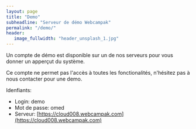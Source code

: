 ```yaml
---
layout: page
title: "Demo"
subheadline: "Serveur de démo Webcampak"
permalink: "/demo/"
header:
   image_fullwidth: "header_unsplash_1.jpg"
---
```


Un compte de démo est disponible sur un de nos serveurs pour vous donner un apperçut du système.

Ce compte ne permet pas l'accès à toutes les fonctionalités, n'hésitez pas à nous contacter pour une demo.

Idenfiants:

* Login: demo
* Mot de passe: omed
* Serveur: [https://cloud008.webcampak.com](https://cloud008.webcampak.com)
